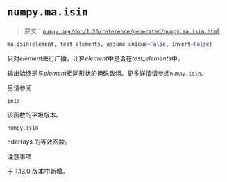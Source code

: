 # `numpy.ma.isin`

> 原文：[`numpy.org/doc/1.26/reference/generated/numpy.ma.isin.html`](https://numpy.org/doc/1.26/reference/generated/numpy.ma.isin.html)

```py
ma.isin(element, test_elements, assume_unique=False, invert=False)
```

只对*element*进行广播，计算*element*中是否在*test_elements*中。

输出始终是与*element*相同形状的掩码数组。更多详情请参阅`numpy.isin`。

另请参阅

`in1d`

该函数的平坦版本。

`numpy.isin`

ndarrays 的等效函数。

注意事项

于 1.13.0 版本中新增。
